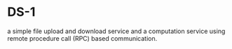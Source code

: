 # DS-1
 a simple file upload and download service and a computation service using remote procedure call (RPC) based communication.  
